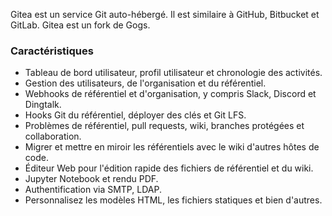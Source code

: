 Gitea est un service Git auto-hébergé. Il est similaire à GitHub, Bitbucket et GitLab. Gitea est un fork de Gogs.

### Caractéristiques

- Tableau de bord utilisateur, profil utilisateur et chronologie des activités.
- Gestion des utilisateurs, de l'organisation et du référentiel.
- Webhooks de référentiel et d'organisation, y compris Slack, Discord et Dingtalk.
- Hooks Git du référentiel, déployer des clés et Git LFS.
- Problèmes de référentiel, pull requests, wiki, branches protégées et collaboration.
- Migrer et mettre en miroir les référentiels avec le wiki d'autres hôtes de code.
- Éditeur Web pour l'édition rapide des fichiers de référentiel et du wiki.
- Jupyter Notebook et rendu PDF.
- Authentification via SMTP, LDAP.
- Personnalisez les modèles HTML, les fichiers statiques et bien d'autres.
